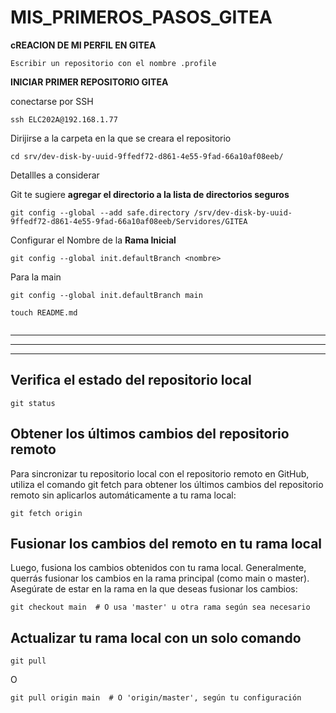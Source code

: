 # MIS_PRIMEROS_PASOS_GITEA


**cREACION DE MI PERFIL EN GITEA**
```
Escribir un repositorio con el nombre .profile
```

**INICIAR PRIMER REPOSITORIO GITEA**

conectarse por SSH
```
ssh ELC202A@192.168.1.77
```

Dirijirse a la carpeta en la que se creara el repositorio
```
cd srv/dev-disk-by-uuid-9ffedf72-d861-4e55-9fad-66a10af08eeb/
```

Detallles a considerar

Git te sugiere **agregar el directorio a la lista de directorios seguros**
```
git config --global --add safe.directory /srv/dev-disk-by-uuid-9ffedf72-d861-4e55-9fad-66a10af08eeb/Servidores/GITEA

```
Configurar el Nombre de la **Rama Inicial**
```
git config --global init.defaultBranch <nombre>
```
Para la main
```
git config --global init.defaultBranch main
```

```
touch README.md
```

```
```



---

----

------

## Verifica el estado del repositorio local

```
git status
```

 ## Obtener los últimos cambios del repositorio remoto
 
Para sincronizar tu repositorio local con el repositorio remoto en GitHub, utiliza el comando git fetch para obtener los últimos cambios del repositorio remoto sin aplicarlos automáticamente a tu rama local:

```
git fetch origin

```

## Fusionar los cambios del remoto en tu rama local

Luego, fusiona los cambios obtenidos con tu rama local. Generalmente, querrás fusionar los cambios en la rama principal (como main o master). Asegúrate de estar en la rama en la que deseas fusionar los cambios:

```
git checkout main  # O usa 'master' u otra rama según sea necesario

```
##  Actualizar tu rama local con un solo comando 
```
git pull 
```
O
```
git pull origin main  # O 'origin/master', según tu configuración
```

```
```

```
```


```
```
